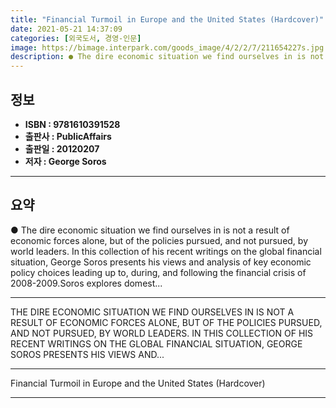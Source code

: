 ```yaml
---
title: "Financial Turmoil in Europe and the United States (Hardcover)"
date: 2021-05-21 14:37:09
categories: [외국도서, 경영-인문]
image: https://bimage.interpark.com/goods_image/4/2/2/7/211654227s.jpg
description: ● The dire economic situation we find ourselves in is not a result of economic forces alone, but of the policies pursued, and not pursued, by world leaders. In
---
```


## **정보**

- **ISBN : 9781610391528**
- **출판사 : PublicAffairs**
- **출판일 : 20120207**
- **저자 : George Soros**

------



## **요약**

●  The dire economic situation we find ourselves in is not a result of economic forces alone, but of the policies pursued, and not pursued, by world leaders. In this collection of his recent writings on the global financial situation, George Soros presents his views and analysis of key economic policy choices leading up to, during, and following the financial crisis of 2008-2009.Soros explores domest...

------

THE DIRE ECONOMIC SITUATION WE FIND OURSELVES IN IS NOT A RESULT OF ECONOMIC FORCES ALONE, BUT OF THE POLICIES PURSUED, AND NOT PURSUED, BY WORLD LEADERS. IN THIS COLLECTION OF HIS RECENT WRITINGS ON THE GLOBAL FINANCIAL SITUATION, GEORGE SOROS PRESENTS HIS VIEWS AND... 

------


Financial Turmoil in Europe and the United States (Hardcover) 

------


